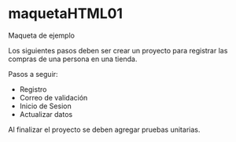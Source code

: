 # maquetaHTML01
Maqueta de ejemplo

Los siguientes pasos deben ser crear un proyecto para registrar las compras de una persona en una tienda.

Pasos a seguir: 
* Registro
* Correo de validación
* Inicio de Sesion
* Actualizar datos

Al finalizar el proyecto se deben agregar pruebas unitarias.

